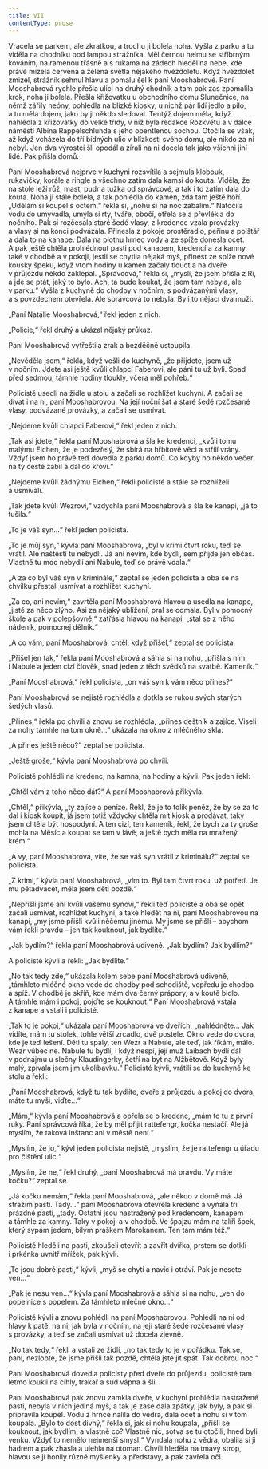 ```yaml
---
title: VII
contentType: prose
---
```


<section>

Vracela se parkem, ale zkratkou, a trochu ji bolela noha. Vyšla z parku a tu viděla na chodníku pod lampou strážníka. Měl černou helmu se stříbrným kováním, na ramenou třásně a s rukama na zádech hleděl na nebe, kde právě mizela červená a zelená světla nějakého hvězdoletu. Když hvězdolet zmizel, strážník sehnul hlavu a pomalu šel k paní Mooshabrové. Paní Mooshabrová rychle přešla ulici na druhý chodník a tam pak zas zpomalila krok, noha ji bolela. Přešla křižovatku u obchodního domu Slunečnice, na němž zářily neóny, pohlédla na blízké kiosky, u nichž pár lidí jedlo a pilo, a tu měla dojem, jako by ji někdo sledoval. Tentýž dojem měla, když nahlédla z křižovatky do velké třídy, v níž byla redakce Rozkvětu a v dálce náměstí Albína Rappelschlunda s jeho opentlenou sochou. Otočila se však, až když vcházela do tří bídných ulic v blízkosti svého domu, ale nikdo za ní nebyl. Jen dva výrostci šli opodál a zírali na ni docela tak jako všichni jiní lidé. Pak přišla domů.

Paní Mooshabrová nejprve v kuchyni rozsvítila a sejmula klobouk, rukavičky, korále a ringle a všechno zatím dala kamsi do kouta. Viděla, že na stole leží růž, mast, pudr a tužka od správcové, a tak i to zatím dala do kouta. Noha ji stále bolela, a tak pohlédla do kamen, zda tam ještě hoří. „Udělám si koupel s octem,“ řekla si, „nohu si na noc zabalím.“ Natočila vodu do umyvadla, umyla si rty, tváře, obočí, otřela se a převlékla do nočního. Pak si rozčesala staré šedé vlasy, z kredence vzala provázky a vlasy si na konci podvázala. Přinesla z pokoje prostěradlo, peřinu a polštář a dala to na kanape. Dala na plotnu hrnec vody a ze spíže donesla ocet. A pak ještě chtěla prohlédnout pasti pod kanapem, kredencí a za kamny, také v chodbě a v pokoji, jestli se chytila nějaká myš, přinést ze spíže nové kousky špeku, když vtom hodiny u kamen začaly tlouct a na dveře v průjezdu někdo zaklepal. „Správcová,“ řekla si, „myslí, že jsem přišla z Ri, a jde se ptát, jaký to bylo. Ach, ta bude koukat, že jsem tam nebyla, ale v parku.“ Vyšla z kuchyně do chodby v nočním, s podvázanými vlasy, a s povzdechem otevřela. Ale správcová to nebyla. Byli to nějací dva muži.

„Paní Natálie Mooshabrová,“ řekl jeden z nich.

„Policie,“ řekl druhý a ukázal nějaký průkaz.

Paní Mooshabrová vytřeštila zrak a bezděčně ustoupila.

„Nevěděla jsem,“ řekla, když vešli do kuchyně, „že přijdete, jsem už v nočním. Jdete asi ještě kvůli chlapci Faberovi, ale páni tu už byli. Spad před sedmou, támhle hodiny tloukly, včera měl pohřeb.“

Policisté usedli na židle u stolu a začali se rozhlížet kuchyní. A začali se dívat i na ni, paní Mooshabrovou. Na její noční šat a staré šedé rozčesané vlasy, podvázané provázky, a začali se usmívat.

„Nejdeme kvůli chlapci Faberovi,“ řekl jeden z nich.

„Tak asi jdete,“ řekla paní Mooshabrová a šla ke kredenci, „kvůli tomu malýmu Eichen, že je podezřelý, že sbírá na hřbitově věci a střílí vrány. Vždyť jsem ho právě teď dovedla z parku domů. Co kdyby ho někdo večer na tý cestě zabil a dal do křoví.“

„Nejdeme kvůli žádnýmu Eichen,“ řekli policisté a stále se rozhlíželi a usmívali.

„Tak jdete kvůli Wezrovi,“ vzdychla paní Mooshabrová a šla ke kanapi, „já to tušila.“

„To je váš syn…“ řekl jeden policista.

„To je můj syn,“ kývla paní Mooshabrová, „byl v krimi čtvrt roku, teď se vrátil. Ale naštěstí tu nebydlí. Já ani nevím, kde bydlí, sem přijde jen občas. Vlastně tu moc nebydlí ani Nabule, teď se právě vdala.“

„A za co byl váš syn v kriminále,“ zeptal se jeden policista a oba se na chvilku přestali usmívat a rozhlížet kuchyní.

„Za co, ani nevím,“ zavrtěla paní Mooshabrová hlavou a usedla na kanape, „jistě za něco zlýho. Asi za nějaký ublížení, pral se odmala. Byl v pomocný škole a pak v polepšovně,“ zatřásla hlavou na kanapi, „stal se z něho nádeník, pomocnej dělník.“

„A co vám, paní Mooshabrová, chtěl, když přišel,“ zeptal se policista.

„Přišel jen tak,“ řekla paní Mooshabrová a sáhla si na nohu, „přišla s ním i Nabule a jeden cizí člověk, snad jeden z těch svědků na svatbě. Kameník.“

„Paní Mooshabrová,“ řekl policista, „on váš syn k vám něco přines?“

Paní Mooshabrová se nejistě rozhlédla a dotkla se rukou svých starých šedých vlasů.

„Přines,“ řekla po chvíli a znovu se rozhlédla, „přines deštník a zajíce. Viseli za nohy támhle na tom okně…“ ukázala na okno z mléčného skla.

„A přines ještě něco?“ zeptal se policista.

„Ještě groše,“ kývla paní Mooshabrová po chvíli.

Policisté pohlédli na kredenc, na kamna, na hodiny a kývli. Pak jeden řekl:

„Chtěl vám z toho něco dát?“ A paní Mooshabrová přikývla.

„Chtěl,“ přikývla, „ty zajíce a peníze. Řekl, že je to tolik peněz, že by se za to dal i kiosk koupit, já jsem totiž vždycky chtěla mít kiosk a prodávat, taky jsem chtěla být hospodyní. A ten cizí, ten kameník, řekl, že bych za ty groše mohla na Měsíc a koupat se tam v lávě, a ještě bych měla na mražený krém.“

„A vy, paní Mooshabrová, víte, že se váš syn vrátil z kriminálu?“ zeptal se policista.

„Z krimi,“ kývla paní Mooshabrová, „vím to. Byl tam čtvrt roku, už potřetí. Je mu pětadvacet, měla jsem děti pozdě.“

„Nepřišli jsme ani kvůli vašemu synovi,“ řekli teď policisté a oba se opět začali usmívat, rozhlížet kuchyní, a také hledět na ni, paní Moos­habrovou na kanapi, „my jsme přišli kvůli něčemu jinému. My jsme se přišli – abychom vám řekli pravdu – jen tak kouknout, jak bydlíte.“

„Jak bydlím?“ řekla paní Mooshabrová udiveně. „Jak bydlím? Jak bydlím?“

A policisté kývli a řekli: „Jak bydlíte.“

„No tak tedy zde,“ ukázala kolem sebe paní Mooshabrová udiveně, „támhleto mléčné okno vede do chodby pod schodiště, vepředu je chodba a spíž. V chodbě je skříň, kde mám dva černý prápory, a v koutě bidlo. A támhle mám i pokoj, pojďte se kouknout.“ Paní Mooshabrová vstala z kanape a vstali i policisté.

„Tak to je pokoj,“ ukázala paní Mooshabrová ve dveřích, „nahlédněte… Jak vidíte, mám tu stolek, tohle větší zrcadlo, dvě postele. Okno vede do dvora, kde je teď lešení. Děti tu spaly, ten Wezr a Nabule, ale teď, jak říkám, málo. Wezr vůbec ne. Nabule tu bydlí, i když nespí, její muž Laibach bydlí dál v podnájmu u slečny Klaudingerky, šetří na byt na Alžbětově. Když byly malý, zpívala jsem jim ukolíbavku.“ Policisté kývli, vrátili se do kuchyně ke stolu a řekli:

„Paní Mooshabrová, když tu tak bydlíte, dveře z průjezdu a pokoj do dvora, máte tu myši, viďte…“

„Mám,“ kývla paní Mooshabrová a opřela se o kredenc, „mám to tu z první ruky. Paní správcová říká, že by měl přijít rattefengr, kočka nestačí. Ale já myslím, že taková inštanc ani v městě není.“

„Myslím, že jo,“ kývl jeden policista nejistě, „myslím, že je rattefengr u úřadu pro čištění ulic.“

„Myslím, že ne,“ řekl druhý, „paní Mooshabrová má pravdu. Vy máte kočku?“ zeptal se.

„Já kočku nemám,“ řekla paní Mooshabrová, „ale někdo v domě má. Já stražím pasti. Tady…“ paní Mooshabrová otevřela kredenc a vyňala tři prázdné pasti, „tady. Ostatní jsou nastražený pod kredencem, kanapem a támhle za kamny. Taky v pokoji a v chodbě. Ve špajzu mám na talíři špek, který sypám jedem, bílým práškem Marokanem. Ten tam mám též.“

Policisté hleděli na pasti, zkoušeli otevřít a zavřít dvířka, prstem se dotkli i prkénka uvnitř mřížek, pak kývli.

„To jsou dobré pasti,“ kývli, „myš se chytí a navíc i otráví. Pak je nesete ven…“

„Pak je nesu ven…“ kývla paní Mooshabrová a sáhla si na nohu, „ven do popelnice s popelem. Za támhleto mléčné okno…“

Policisté kývli a znovu pohlédli na paní Mooshabrovou. Pohlédli na ni od hlavy k patě, na ni, jak byla v nočním, na její staré šedé rozčesané vlasy s provázky, a teď se začali usmívat už docela zjevně.

„No tak tedy,“ řekli a vstali ze židlí, „no tak tedy to je v pořádku. Tak se, paní, nezlobte, že jsme přišli tak pozdě, chtěla jste jít spát. Tak dobrou noc.“

Paní Mooshabrová dovedla policisty před dveře do průjezdu, policisté tam letmo koukli na cihly, trakař a sud vápna a šli.

Paní Mooshabrová pak znovu zamkla dveře, v kuchyni prohlédla nastražené pasti, nebyla v nich jediná myš, a tak je zase dala zpátky, jak byly, a pak si připravila koupel. Vodu z hrnce nalila do vědra, dala ocet a nohu si v tom koupala. „Bylo to dost divný,“ řekla si, jak si nohu koupala, „přišli se kouknout, jak bydlím, a vlastně co? Vlastně nic, sotva se tu otočili, hned byli venku. Vždyť to nemělo nejmenší smysl.“ Vyndala nohu z vědra, obalila si ji hadrem a pak zhasla a ulehla na otoman. Chvíli hleděla na tmavý strop, hlavou se jí honily různé myšlenky a představy, a pak zavřela oči.

</section>
